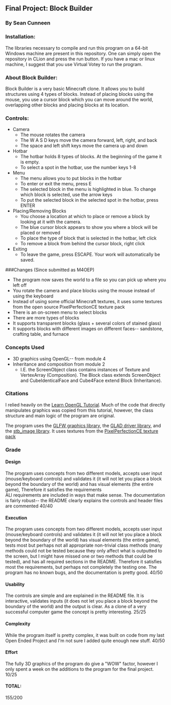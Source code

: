## Final Project: Block Builder
### By Sean Cunneen

### Installation:
The libraries necessary to compile and run this program on a 64-bit Windows machine are
present in this repository. One can simply open the repository in CLion and press
the run button. If you have a mac or linux machine, I suggest that you use Virtual Votey
to run the program.

### About Block Builder:
Block Builder is a very basic Minecraft clone. It allows you to build structures 
using 4 types of blocks. Instead of placing blocks using the mouse, you use a cursor
block which you can move around the world, overlapping other blocks and placing blocks
at its location.
### Controls:
* Camera
  * The mouse rotates the camera
  * The W A S D keys move the camera forward, left, right, and back
  * The space and left shift keys move the camera up and down
* Hotbar
  * The hotbar holds 8 types of blocks. At the beginning of the game it is empty.
  * To select a spot in the hotbar, use the number keys 1-8
* Menu
  * The menu allows you to put blocks in the hotbar
  * To enter or exit the menu, press E
  * The selected block in the menu is highlighted in blue. To change which block is selected, use the arrow keys
  * To put the selected block in the selected spot in the hotbar, press ENTER
* Placing/Removing Blocks
  * You choose a location at which to place or remove a block by looking at it with the camera.
  * The blue cursor block appears to show you where a block will be placed or removed
  * To place the type of block that is selected in the hotbar, left click
  * To remove a block from behind the cursor block, right click
* Exiting
  * To leave the game, press ESCAPE. Your work will automatically be saved.
  
###Changes (Since submitted as M4OEP)
* The program now saves the world to a file so you can pick up where you left off
* You rotate the camera and place blocks using the mouse instead of using the keyboard
* Instead of using some official Minecraft textures, it uses some textures from the open source PixelPerfectionCE texture pack
* There is an on-screen menu to select blocks
* There are more types of blocks
* It supports transparent blocks (glass + several colors of stained glass)
* It supports blocks with different images on different faces-- sandstone, crafting table, and furnace

### Concepts Used
* 3D graphics using OpenGL-- from module 4
* Inheritance and composition from module 2
  * I.E. the ScreenObject class contains instances of Texture and VertexArray (Composition). The Block class extends ScreenObject and CubeIdenticalFace and Cube4Face extend Block (Inheritance).

### Citations
  I relied heavily on the [Learn OpenGL Tutorial](https://learnopengl.com). Much of the code that directly manipulates graphics
  was copied from this tutorial, however, the class structure and main logic of the program are original. 
  
The program uses the [GLFW graphics library](https://www.glfw.org/), the [GLAD driver library](https://glad.dav1d.de/), and the [stb_image library](https://github.com/nothings/stb). It uses textures from the [PixelPerfectionCE
texture pack](https://github.com/Athemis/PixelPerfectionCE)

### Grade
#### Design
The program uses concepts from two different models, accepts user input (mouse/keyboard controls) and validates it (it will not let you place a block beyond the boundary of the world)
and has visual elements (the entire game), Therefore it satisfies  the requirements  
ALl requirements are included in ways that make sense. The documentation is fairly robust-- the README clearly explains the controls and header files are commented
40/40

#### Execution
The program uses concepts from two different models, accepts user input (mouse/keyboard controls) and validates it (it
will not let you place a block beyond the boundary of the world) has visual elements (the entire game),
tests most but perhaps not all appropriate non-trivial class methods (many methods could not be tested because they only
affect what is outputted to the screen, but I might have missed one or two methods that could be tested),
and has all required sections in the README. Therefore it satisfies most the requirements, but perhaps not completely 
the testing one. The program has no known bugs, and the documentation is pretty good.
40/50

#### Usability
The controls are simple and are explained in the README file. It is interactive, validates inputs (it does not let you
place a block beyond the boundary of the world) and the output is clear. As a clone of a very successful computer game
the concept is pretty interesting. 
25/25

#### Complexity
While the program itself is pretty complex, it was built on code from my last Open Ended Project and I'm not sure I added
quite enough new stuff.
40/50

#### Effort
The fully 3D graphics of the program do give a "WOW" factor, however I only spent a week on the additions to the
program for the final project.
10/25

#### TOTAL:
155/200